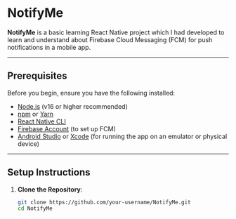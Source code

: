 # NotifyMe

**NotifyMe** is a basic learning React Native project which I had developed to learn and understand about Firebase Cloud Messaging (FCM) for push notifications in a mobile app.

---

## Prerequisites

Before you begin, ensure you have the following installed:

- [Node.js](https://nodejs.org/) (v16 or higher recommended)
- [npm](https://www.npmjs.com/) or [Yarn](https://yarnpkg.com/)
- [React Native CLI](https://reactnative.dev/docs/environment-setup)
- [Firebase Account](https://firebase.google.com/) (to set up FCM)
- [Android Studio](https://developer.android.com/studio) or [Xcode](https://developer.apple.com/xcode/) (for running the app on an emulator or physical device)

---

## Setup Instructions

1. **Clone the Repository**:
   ```bash
   git clone https://github.com/your-username/NotifyMe.git
   cd NotifyMe
